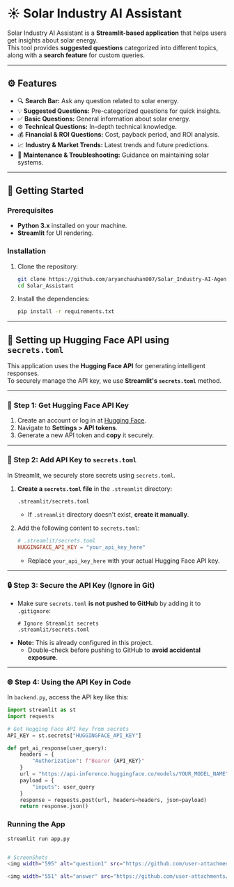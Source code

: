 # ☀️ Solar Industry AI Assistant

Solar Industry AI Assistant is a **Streamlit-based application** that helps users get insights about solar energy.  
This tool provides **suggested questions** categorized into different topics, along with a **search feature** for custom queries.

---

## ⚙️ **Features**

- 🔍 **Search Bar:** Ask any question related to solar energy.
- 💡 **Suggested Questions:** Pre-categorized questions for quick insights.
- ✅ **Basic Questions:** General information about solar energy.
- ⚙️ **Technical Questions:** In-depth technical knowledge.
- 💰 **Financial & ROI Questions:** Cost, payback period, and ROI analysis.
- 📈 **Industry & Market Trends:** Latest trends and future predictions.
- 🔧 **Maintenance & Troubleshooting:** Guidance on maintaining solar systems.

---

## 🚀 **Getting Started**

### Prerequisites
- **Python 3.x** installed on your machine.
- **Streamlit** for UI rendering.

### Installation
1. Clone the repository:
    ```bash
    git clone https://github.com/aryanchauhan007/Solar_Industry-AI-Agent.git
    cd Solar_Assistant
    ```
2. Install the dependencies:
    ```bash
    pip install -r requirements.txt
    ```
---

## 🔑 **Setting up Hugging Face API using `secrets.toml`**

This application uses the **Hugging Face API** for generating intelligent responses.  
To securely manage the API key, we use **Streamlit's `secrets.toml`** method.  

---

### 📌 **Step 1: Get Hugging Face API Key**  
1. Create an account or log in at [Hugging Face](https://huggingface.co/join).  
2. Navigate to **Settings > API tokens**.  
3. Generate a new API token and **copy** it securely.

---

### 📁 **Step 2: Add API Key to `secrets.toml`**  
In Streamlit, we securely store secrets using `secrets.toml`.  

1. **Create a `secrets.toml` file** in the `.streamlit` directory:
    ```
    .streamlit/secrets.toml
    ```
    - If `.streamlit` directory doesn't exist, **create it manually**.

2. Add the following content to `secrets.toml`:
    ```toml
    # .streamlit/secrets.toml
    HUGGINGFACE_API_KEY = "your_api_key_here"
    ```
   - Replace `your_api_key_here` with your actual Hugging Face API key.  

---

### 🔒 **Step 3: Secure the API Key (Ignore in Git)**  
- Make sure `secrets.toml` **is not pushed to GitHub** by adding it to `.gitignore`:
    ```
    # Ignore Streamlit secrets
    .streamlit/secrets.toml
    ```
- **Note:** This is already configured in this project.  
  - Double-check before pushing to GitHub to **avoid accidental exposure**.

---

### 🌐 **Step 4: Using the API Key in Code**  
In `backend.py`, access the API key like this:
```python
import streamlit as st
import requests

# Get Hugging Face API key from secrets
API_KEY = st.secrets["HUGGINGFACE_API_KEY"]

def get_ai_response(user_query):
    headers = {
        "Authorization": f"Bearer {API_KEY}"
    }
    url = "https://api-inference.huggingface.co/models/YOUR_MODEL_NAME"
    payload = {
        "inputs": user_query
    }
    response = requests.post(url, headers=headers, json=payload)
    return response.json()
```    

### Running the App
```bash
streamlit run app.py


# ScreenShots
<img width="595" alt="question1" src="https://github.com/user-attachments/assets/61145044-46a7-4b0a-bb2e-8b9919af8c65" />

<img width="551" alt="answer" src="https://github.com/user-attachments/assets/d339b160-c231-48ac-91bc-5a3c3fc50d68" />



